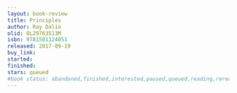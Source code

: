 ```yaml
---
layout: book-review
title: Principles
author: Ray Dalio
olid: OL29763513M
isbn: 9781501124051
released: 2017-09-19
buy_link: 
started: 
finished: 
stars: queued
#book status: abandoned,finished,interested,paused,queued,reading,reread
---
```

